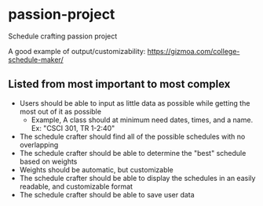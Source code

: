 # passion-project
Schedule crafting passion project

A good example of output/customizability:
https://gizmoa.com/college-schedule-maker/

## Listed from most important to most complex
- Users should be able to input as little data as possible while getting the most out of it as possible
    - Example, A class should at minimum need dates, times, and a name. Ex: "CSCI 301, TR 1-2:40"
- The schedule crafter should find all of the possible schedules with no overlapping
- The schedule crafter should be able to determine the "best" schedule based on weights
- Weights should be automatic, but customizable
- The schedule crafter should be able to display the schedules in an easily readable, and customizable format
- The schedule crafter should be able to save user data
